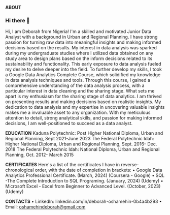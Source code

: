 **ABOUT**
 ### Hi there 👋

Hi, I am Deborah from Nigeria! I'm a skilled and motivated Junior Data Analyst with a background in Urban and Regional Planning. I have strong passion for turning raw data into meaningful insights and making informed decisions based on the results. 
My interest in data analysis was sparked during my undergraduate studies where I utilized data obtained on any study area to design plans based on the inform decisions related to its sustainability and functionality. This early exposure to data analysis fueled my desire to delve deeper into the field.
To further develop my skills, I took a Google Data Analytics Complete Course, which solidified my knowledge in data analysis techniques and tools. Through this course, I gained a comprehensive understanding of the data analysis process, with a particular interest in data cleaning and the sharing stage.
What sets me apart is my enthusiasm for the sharing stage of data analytics. I am thrived on presenting results and making decisions based on realistic insights. My dedication to data analysis and my expertise in uncovering valuable insights makes me a invaluable asset to any organization. With my meticulous attention to detail, strong analytical skills, and passion for making informed decisions, I am well-positioned to succeed as a data analyst.

**EDUCATION**
Kaduna Polytechnic: Post Higher National Diploma, Urban and Regional Planning, Sept 2021-June 2023
The Federal Polytechnic Idah: Higher National Diploma, Urban and Regional Planning, Sept. 2016- Dec. 2018
The Federal Polytechnic Idah: National Diploma, Urban and Regional Planning, Oct. 2012- March 2015

**CERTIFICATES**
Here's a list of the certificates I have in reverse-chronological order, with the date of completion in brackets:
•	Google Data Analytics Professional Certificate. (March, 2024) (Coursera - Google)
•	SQL -The Complete Introduction to SQL Programing. (January, 2024) (Udemy)
•	Microsoft Excel - Excel from Beginner to Advanced Level. (October, 2023) (Udemy)

**CONTACTS**
•	LinkedIn: linkedin.com/in/deborah-oshamehin-0b4a4b293
•	Email: oshamehindeborah@gmail.com
